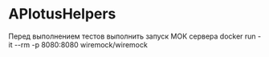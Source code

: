 # APIotusHelpers

Перед выполнением тестов выполнить запуск МОК сервера docker run -it --rm -p 8080:8080 wiremock/wiremock
